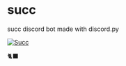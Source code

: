 # succ
succ discord bot made with discord.py

[![Succ](https://cdn.discordapp.com/attachments/805744932975280158/1001048488248889474/markdown.png)](https://youtu.be/v1K4EAXe2oo)

🐈‍⬛
